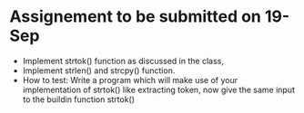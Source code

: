 # Assignement to be submitted on 19-Sep
* Implement strtok() function as discussed in the class, 
* Implement strlen() and strcpy() function.
* How to test:  Write a program which will make use of your implementation of strtok() like extracting token, now give the same input to the 
buildin function strtok() 
